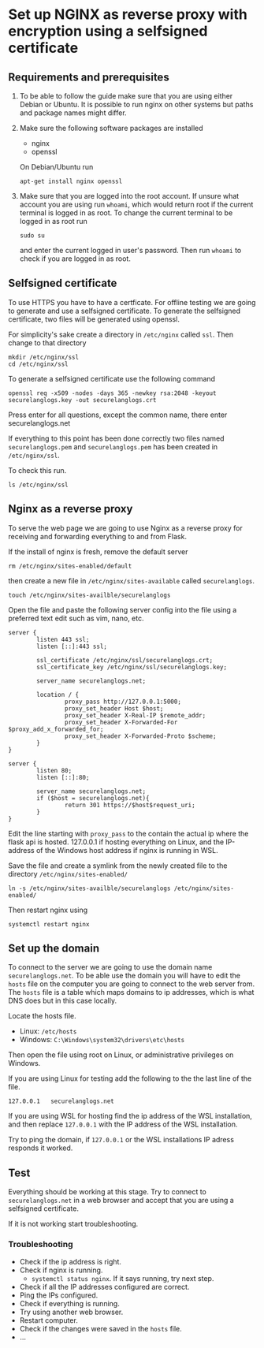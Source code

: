 # Set up NGINX as reverse proxy with encryption using a selfsigned certificate

## Requirements and prerequisites

1. To be able to follow the guide make sure that you are using either Debian or Ubuntu. It is possible to run nginx on other systems but paths and package names might differ.

2. Make sure the following software packages are installed
    - nginx
    - openssl

    On Debian/Ubuntu run
    ```
    apt-get install nginx openssl
    ```

3. Make sure that you are logged into the root account. If unsure what account you are using run `whoami`, which would return root if the current terminal is logged in as root. To change the current terminal to be logged in as root run

    ```
    sudo su
    ```
    
    and enter the current logged in user's password. Then run `whoami` to check if you are logged in as root.


## Selfsigned certificate

To use HTTPS you have to have a certficate. For offline testing we are going to generate and use a selfsigned certificate. To generate the selfsigned certificate, two files will be generated using openssl.

For simplicity's sake create a directory in `/etc/nginx` called `ssl`. Then change to that directory

```
mkdir /etc/nginx/ssl
cd /etc/nginx/ssl
```

To generate a selfsigned certificate use the following command

```
openssl req -x509 -nodes -days 365 -newkey rsa:2048 -keyout securelanglogs.key -out securelanglogs.crt
```

Press enter for all questions, except the common name, there enter securelanglogs.net

If everything to this point has been done correctly two files named `securelanglogs.pem` and `securelanglogs.pem` has been created in `/etc/nginx/ssl`.

To check this run.

```
ls /etc/nginx/ssl
```

## Nginx as a reverse proxy

To serve the web page we are going to use Nginx as a reverse proxy for receiving and forwarding everything to and from Flask.

If the install of nginx is fresh, remove the default server

```
rm /etc/nginx/sites-enabled/default
```

then create a new file in `/etc/nginx/sites-available` called `securelanglogs`.


```
touch /etc/nginx/sites-availble/securelanglogs
```

Open the file and paste the following server config into the file using a preferred text edit such as vim, nano, etc.

```
server {
        listen 443 ssl;
        listen [::]:443 ssl;

        ssl_certificate /etc/nginx/ssl/securelanglogs.crt;
        ssl_certificate_key /etc/nginx/ssl/securelanglogs.key;

        server_name securelanglogs.net;

        location / {
                proxy_pass http://127.0.0.1:5000;
                proxy_set_header Host $host;
                proxy_set_header X-Real-IP $remote_addr;
                proxy_set_header X-Forwarded-For $proxy_add_x_forwarded_for;
                proxy_set_header X-Forwarded-Proto $scheme;
        }
}

server {
        listen 80;
        listen [::]:80;

        server_name securelanglogs.net;
        if ($host = securelanglogs.net){
                return 301 https://$host$request_uri;
        }
}
```

Edit the line starting with `proxy_pass` to the contain the actual ip where the flask api is hosted. 127.0.0.1 if hosting everything on Linux, and the IP-address of the Windows host address if nginx is running in WSL.

Save the file and create a symlink from the newly created file to the directory `/etc/nginx/sites-enabled/`

```
ln -s /etc/nginx/sites-availble/securelanglogs /etc/nginx/sites-enabled/
```

Then restart nginx using

```
systemctl restart nginx
```

## Set up the domain

To connect to the server we are going to use the domain name `securelanglogs.net`. To be able use the domain you will have to edit the `hosts` file on the computer you are going to connect to the web server from. The `hosts` file is a table which maps domains to ip addresses, which is what DNS does but in this case locally.

Locate the hosts file.
- Linux: `/etc/hosts` 
- Windows: `C:\Windows\system32\drivers\etc\hosts`

Then open the file using root on Linux, or administrative privileges on Windows.

If you are using Linux for testing add the following to the the last line of the file. 

```
127.0.0.1   securelanglogs.net
```

If you are using WSL for hosting find the ip address of the WSL installation, and then replace `127.0.0.1` with the IP address of the WSL installation.

Try to ping the domain, if `127.0.0.1` or the WSL installations IP adress responds it worked.


## Test

Everything should be working at this stage. Try to connect to `securelanglogs.net` in a web browser and accept that you are using a selfsigned certificate.

If it is not working start troubleshooting.

### Troubleshooting

- Check if the ip address is right.
- Check if nginx is running.
    - `systemctl status nginx`. If it says running, try next step.
- Check if all the IP addresses configured are correct.
- Ping the IPs configured.
- Check if everything is running.
- Try using another web browser.
- Restart computer.
- Check if the changes were saved in the `hosts` file.
- ...
